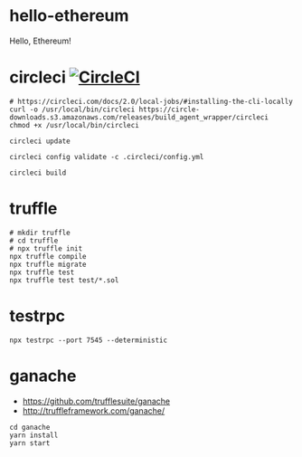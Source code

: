 # hello-ethereum
Hello, Ethereum!

# circleci [![CircleCI](https://circleci.com/gh/shuji-koike/hello-ethereum.svg?style=svg&circle-token=c125b6a170d394ba973e450260372635976fa441)](https://circleci.com/gh/shuji-koike/hello-ethereum)

```
# https://circleci.com/docs/2.0/local-jobs/#installing-the-cli-locally
curl -o /usr/local/bin/circleci https://circle-downloads.s3.amazonaws.com/releases/build_agent_wrapper/circleci
chmod +x /usr/local/bin/circleci

circleci update

circleci config validate -c .circleci/config.yml

circleci build
```

# truffle

```
# mkdir truffle
# cd truffle
# npx truffle init
npx truffle compile
npx truffle migrate
npx truffle test
npx truffle test test/*.sol
```

# testrpc

```
npx testrpc --port 7545 --deterministic
```

# ganache

* https://github.com/trufflesuite/ganache
* http://truffleframework.com/ganache/

```
cd ganache
yarn install
yarn start
```
